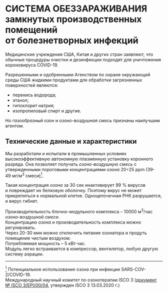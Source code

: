 # СИСТЕМА ОБЕЗЗАРАЖИВАНИЯ</br>замкнутых производственных помещений</br>от болезнетворных инфекций

Медицинские учреждения США, Китая и других стран заявляют, что обычные процедуры очистки и дезинфекции подходят для уничтожения короновируса COVID-19.

Разрешенными и одобренными Агенством по охране окружающей среды США жидкими продуктами для обработки загрязненных поверхностей являются:
- перекись водорода;
- этанол;
- гипохлорит натрия;
- изопропиловый спирт и другие. 

Но *газообразный озон* и *озоно-воздушная смесь* признаны наилучшим агентом.

## Технические данные и характеристики

Мы разработали и испытали в промышленных условиях высокоэффективную автономную 
плазменную установку коронного разряда. Она позволяет получать
*озоно-воздушную смесь* с утвержденными пороговыми концентрациями 
*озона* 20÷25&nbsp;ррm (39-49&nbsp;мг/м<sup>3</sup> смеси)<a href="#note1" id="note1ref"><sup>1</sup></a>.

Такая концентрация *озона* за 30&nbsp;сек инактивирует 99&nbsp;% вирусов и&nbsp;повреждает их белковую оболочку. 
Поэтому вирус не может прикрепиться к&nbsp;нормальной клетке. 
Одноцепочечная РНК разрушается, и вирус гибнет.

Производительность блочно-модульного комплекса – 10000&nbsp;м<sup>3</sup>/час *озоно-воздушной смеси*.  
Концентрацию *озона* и производительность комплекса можно регулировать.  
Через 20-30&nbsp;мин можно отключить питание озонатора и продуть помещение чистым воздухом.  
Потребляемая мощность – 5&nbsp;кВт⋅час.  
Модуль легко встраивается в компрессор, вентилятор, любую другую систему аэрации.

--------
<a id="note1" href="#note1ref"><sup>1</sup></a> Потенциальное использование озона при инфекции SARS-COV-2/COVID-19.  
Международный научный комитет по озонотерапии ISCO&nbsp;3 ([документ №&nbsp;ISCO&nbsp;3/EPI/00/04](https://isco3.org/wp-content/uploads/2020/05/Ruso-Covid-19.pdf), утвержден ISCO&nbsp;3&nbsp;13.03.2020 г.)

